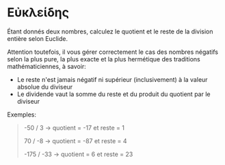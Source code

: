 # Εὐκλείδης

Étant donnés deux nombres, calculez le quotient et le reste de la division entière selon Euclide.

Attention toutefois, il vous gérer correctement le cas des nombres négatifs selon la plus pure, la plus exacte et la plus hermétique des traditions mathématiciennes, à savoir:

* Le reste n'est jamais négatif ni supérieur (inclusivement) à la valeur absolue du diviseur
* Le dividende vaut la somme du reste et du produit du quotient par le diviseur

Exemples:

> -50 / 3 -> quotient = -17 et reste = 1
>
> 70 / -8 -> quotient = -87 et reste = 4
>
> -175 / -33 -> quotient = 6 et reste = 23
